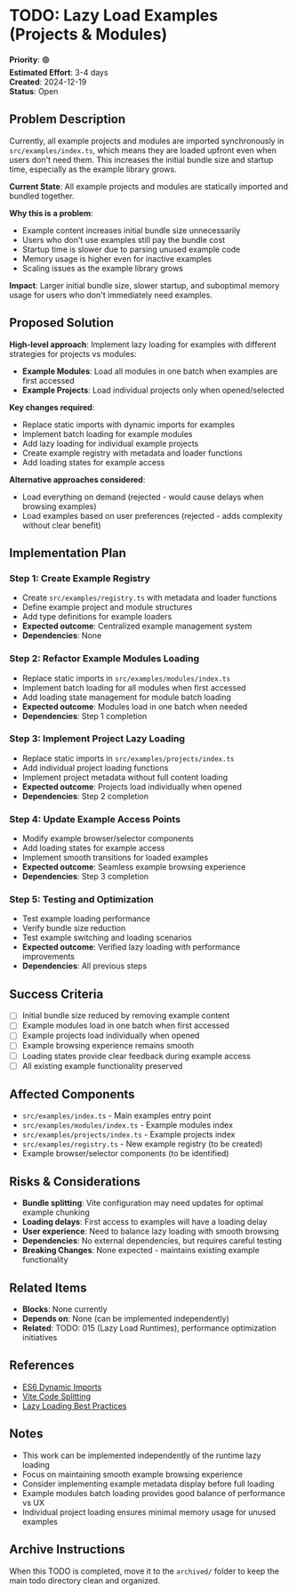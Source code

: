 # TODO: Lazy Load Examples (Projects & Modules)

**Priority**: 🟢  
**Estimated Effort**: 3-4 days  
**Created**: 2024-12-19  
**Status**: Open  

## Problem Description

Currently, all example projects and modules are imported synchronously in `src/examples/index.ts`, which means they are loaded upfront even when users don't need them. This increases the initial bundle size and startup time, especially as the example library grows.

**Current State**: All example projects and modules are statically imported and bundled together.

**Why this is a problem**: 
- Example content increases initial bundle size unnecessarily
- Users who don't use examples still pay the bundle cost
- Startup time is slower due to parsing unused example code
- Memory usage is higher even for inactive examples
- Scaling issues as the example library grows

**Impact**: Larger initial bundle size, slower startup, and suboptimal memory usage for users who don't immediately need examples.

## Proposed Solution

**High-level approach**: Implement lazy loading for examples with different strategies for projects vs modules:
- **Example Modules**: Load all modules in one batch when examples are first accessed
- **Example Projects**: Load individual projects only when opened/selected

**Key changes required**:
- Replace static imports with dynamic imports for examples
- Implement batch loading for example modules
- Add lazy loading for individual example projects
- Create example registry with metadata and loader functions
- Add loading states for example access

**Alternative approaches considered**:
- Load everything on demand (rejected - would cause delays when browsing examples)
- Load examples based on user preferences (rejected - adds complexity without clear benefit)

## Implementation Plan

### Step 1: Create Example Registry
- Create `src/examples/registry.ts` with metadata and loader functions
- Define example project and module structures
- Add type definitions for example loaders
- **Expected outcome**: Centralized example management system
- **Dependencies**: None

### Step 2: Refactor Example Modules Loading
- Replace static imports in `src/examples/modules/index.ts`
- Implement batch loading for all modules when first accessed
- Add loading state management for module batch loading
- **Expected outcome**: Modules load in one batch when needed
- **Dependencies**: Step 1 completion

### Step 3: Implement Project Lazy Loading
- Replace static imports in `src/examples/projects/index.ts`
- Add individual project loading functions
- Implement project metadata without full content loading
- **Expected outcome**: Projects load individually when opened
- **Dependencies**: Step 2 completion

### Step 4: Update Example Access Points
- Modify example browser/selector components
- Add loading states for example access
- Implement smooth transitions for loaded examples
- **Expected outcome**: Seamless example browsing experience
- **Dependencies**: Step 3 completion

### Step 5: Testing and Optimization
- Test example loading performance
- Verify bundle size reduction
- Test example switching and loading scenarios
- **Expected outcome**: Verified lazy loading with performance improvements
- **Dependencies**: All previous steps

## Success Criteria

- [ ] Initial bundle size reduced by removing example content
- [ ] Example modules load in one batch when first accessed
- [ ] Example projects load individually when opened
- [ ] Example browsing experience remains smooth
- [ ] Loading states provide clear feedback during example access
- [ ] All existing example functionality preserved

## Affected Components

- `src/examples/index.ts` - Main examples entry point
- `src/examples/modules/index.ts` - Example modules index
- `src/examples/projects/index.ts` - Example projects index
- `src/examples/registry.ts` - New example registry (to be created)
- Example browser/selector components (to be identified)

## Risks & Considerations

- **Bundle splitting**: Vite configuration may need updates for optimal example chunking
- **Loading delays**: First access to examples will have a loading delay
- **User experience**: Need to balance lazy loading with smooth browsing
- **Dependencies**: No external dependencies, but requires careful testing
- **Breaking Changes**: None expected - maintains existing example functionality

## Related Items

- **Blocks**: None currently
- **Depends on**: None (can be implemented independently)
- **Related**: TODO: 015 (Lazy Load Runtimes), performance optimization initiatives

## References

- [ES6 Dynamic Imports](https://developer.mozilla.org/en-US/docs/Web/JavaScript/Reference/Statements/import#dynamic_imports)
- [Vite Code Splitting](https://vitejs.dev/guide/build.html#code-splitting)
- [Lazy Loading Best Practices](https://web.dev/lazy-loading/)

## Notes

- This work can be implemented independently of the runtime lazy loading
- Focus on maintaining smooth example browsing experience
- Consider implementing example metadata display before full loading
- Example modules batch loading provides good balance of performance vs UX
- Individual project loading ensures minimal memory usage for unused examples

## Archive Instructions

When this TODO is completed, move it to the `archived/` folder to keep the main todo directory clean and organized. 